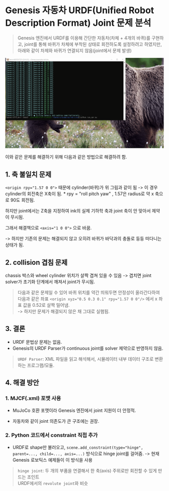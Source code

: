 # Genesis 자동차 URDF(Unified Robot Description Format) Joint 문제 분석

>  Genesis 엔진에서 URDF를 이용해 간단한 자동차(차체 + 4개의 바퀴)를 구현하고, joint를 통해 바퀴가 차체에 부착된 상태로 회전하도록 설정하려고 하였지만, 아래와 같이 차제와 바퀴가 연결되지 않음(joint에서 문제 발생)

![alt text](images/car1.gif)

이와 같은 문제를 해결하기 위해 다음과 같은 방법으로 해결하려 함.

## 1. 축 불일치 문제

```<origin rpy="1.57 0 0">``` 때문에 cylinder(바퀴)가 위 그림과 같이 됨 -> 이 경우 cylinder의 회전축은 X축이 됨. * rpy = "roll pitch yaw" , 1.57은 radius로 약 x 축으로 90도 회전됨.

하지만 joint에서는 <axis xyz="0 0 1"/> Z축을 지정하여 ink의 실제 기하학 축과 joint 축이 안 맞아서 제약이 무시됨.

그래서 해결책으로 ```<axis="1 0 0">``` 으로 바꿈.

-> 하지만 기존의 문제는 해결되지 않고 오히려 바퀴가 바닥과의 충돌로 둥둥 떠다니는 상태가 됨.

## 2. collision 겹침 문제

chassis 박스와 wheel cylinder 위치가 살짝 겹쳐 있을 수 있음 -> 겹치면 joint solver가 초기화 단계에서 깨져서 joint가 무시됨.

> 다음과 같은 문제일 수 있어 바퀴 위치를 약간 띄워두면 안정성이 올라간다하여 다음과 같은 좌표 ```<origin xyz="0.5 0.3 0.1" rpy="1.57 0 0"/>``` 에서 x 좌표 값을 0.52로 살짝 밀어냄.   
-> 하지만 문제가 해결되지 않은 채 그대로 실햄됨.

## 3. 결론

- URDF 문법상 문제는 없음.
- Genesis의 URDF Parser가 continuous joint를 solver 제약으로 반영하지 않음. 
> `URDF Parser`: XML 파일을 읽고 해석해서, 시뮬레이터 내부 데이터 구조로 변환하는 프로그램/모듈.



## 4. 해결 방안 

### 1. MJCF(.xml) 포맷 사용

- MuJoCo 호환 포맷이라 Genesis 엔진에서 joint 지원이 더 안정적.

- 자동차와 같이 joint 의존도가 큰 구조에는 권장.

### 2. Python 코드에서 constraint 직접 추가

- URDF로 shape만 불러오고, ```scene.add_constraint(type="hinge", parent=..., child=..., axis=...)``` 방식으로 hinge joint를 걸어줌. -> 현재 Genesis 로보틱스 예제들이 이 방식을 사용
> `hinge joint`: 두 개의 부품을 연결해서 한 축(axis) 주위로만 회전할 수 있게 만드는 조인트  
URDF에서의 `revolute joint`와 비슷